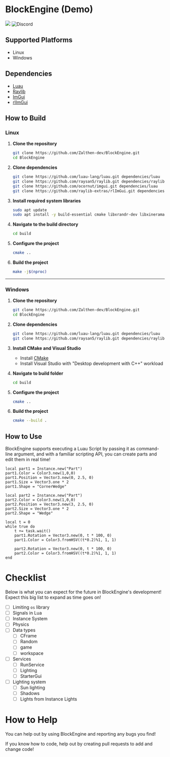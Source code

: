 # BlockEngine (Demo)
<img src="repo/BlockEngineCard.png"/>
<a href="https://discord.gg/xMPCsx3dNf" style="text-decoration:none;">
    <img src="https://img.shields.io/badge/Discord-5865F2?logo=discord&logoColor=white&style=for-the-badge" alt="Discord"/>
</a>

## Supported Platforms
- Linux
- Windows

## Dependencies
- [Luau](https://github.com/luau-lang/luau)
- [Raylib](https://github.com/raysan5/raylib)
- [ImGui](https://github.com/ocornut/imgui)
- [rlImGui](https://github.com/raylib-extras/rlImGui)

## How to Build

### Linux

1. **Clone the repository**
   ```bash
   git clone https://github.com/Zalthen-dev/BlockEngine.git
   cd BlockEngine
   ```
2. **Clone dependencies**
   ```bash
   git clone https://github.com/luau-lang/luau.git dependencies/luau
   git clone https://github.com/raysan5/raylib.git dependencies/raylib
   git clone https://github.com/ocornut/imgui.git dependencies/luau
   git clone https://github.com/raylib-extras/rlImGui.git dependencies/rlImGui
   ```

3. **Install required system libraries**
   ```bash
   sudo apt update
   sudo apt install -y build-essential cmake libxrandr-dev libxinerama-dev libxcursor-dev libxi-dev libxxf86vm-dev
   ```

4. **Navigate to the build directory**
   ```bash
   cd build
   ```

5. **Configure the project**
   ```bash
   cmake ..
   ```

6. **Build the project**
   ```bash
   make -j$(nproc)
   ```

---

### Windows

1. **Clone the repository**
   ```bash
   git clone https://github.com/Zalthen-dev/BlockEngine.git
   cd BlockEngine
   ```

2. **Clone dependencies**
   ```bash
   git clone https://github.com/luau-lang/luau.git dependencies/luau
   git clone https://github.com/raysan5/raylib.git dependencies/raylib
   ```

3. **Install CMake and Visual Studio**

   - Install [CMake](https://cmake.org/download/)
   - Install Visual Studio with "Desktop development with C++" workload

4. **Navigate to build folder**
   ```bash
   cd build
   ```

5. **Configure the project**
   ```bash
   cmake ..
   ```

6. **Build the project**
   ```bash
   cmake --build .
   ```

## How to Use
BlockEngine supports executing a Luau Script by passing it as command-line argument, and with a familiar scripting API, you can create parts and edit them in real time!
```luau
local part1 = Instance.new("Part")
part1.Color = Color3.new(1,0,0)
part1.Position = Vector3.new(0, 2.5, 0)
part1.Size = Vector3.one * 2
part1.Shape = "CornerWedge"

local part2 = Instance.new("Part")
part2.Color = Color3.new(1,0,0)
part2.Position = Vector3.new(3, 2.5, 0)
part2.Size = Vector3.one * 2
part2.Shape = "Wedge"

local t = 0
while true do
    t += task.wait()
    part1.Rotation = Vector3.new(0, t * 100, 0)
    part1.Color = Color3.fromHSV((t*0.2)%1, 1, 1)

    part2.Rotation = Vector3.new(0, t * 100, 0)
    part2.Color = Color3.fromHSV((t*0.2)%1, 1, 1)
end
```

# Checklist
Below is what you can expect for the future in BlockEngine's development! Expect this big list to expand as time goes on!
- [ ] Limiting `os` library
- [ ] Signals in Lua
- [ ] Instance System
- [ ] Physics
- [ ] Data types
  - [ ] CFrame
  - [ ] Random
  - [ ] game
  - [ ] workspace
- [ ] Services
  - [ ] RunService
  - [ ] Lighting
  - [ ] StarterGui
- [ ] Lighting system
  - [ ] Sun lighting
  - [ ] Shadows
  - [ ] Lights from Instance Lights

# How to Help
You can help out by using BlockEngine and reporting any bugs you find!

If you know how to code, help out by creating pull requests to add and change code!
